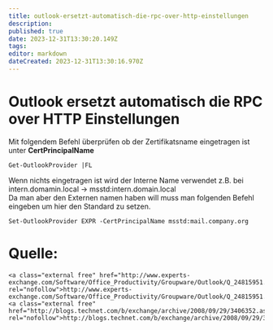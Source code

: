 ```yaml
---
title: outlook-ersetzt-automatisch-die-rpc-over-http-einstellungen
description: 
published: true
date: 2023-12-31T13:30:20.149Z
tags: 
editor: markdown
dateCreated: 2023-12-31T13:30:16.970Z
---
```


# Outlook ersetzt automatisch die RPC over HTTP Einstellungen

Mit folgendem Befehl überprüfen ob der Zertifikatsname eingetragen ist unter **CertPrincipalName**

```
Get-OutlookProvider |FL
```

Wenn nichts eingetragen ist wird der Interne Name verwendet z.B. bei intern.domamin.local → msstd:intern.domain.local  
Da man aber den Externen namen haben will muss man folgenden Befehl eingeben um hier den Standard zu setzen.

```
Set-OutlookProvider EXPR -CertPrincipalName msstd:mail.company.org
```

# <span class="mw-headline" id="bkmrk-quelle%3A-1">Quelle:</span>

```
<a class="external free" href="http://www.experts-exchange.com/Software/Office_Productivity/Groupware/Outlook/Q_24815951.html" rel="nofollow">http://www.experts-exchange.com/Software/Office_Productivity/Groupware/Outlook/Q_24815951.html</a>
<a class="external free" href="http://blogs.technet.com/b/exchange/archive/2008/09/29/3406352.aspx" rel="nofollow">http://blogs.technet.com/b/exchange/archive/2008/09/29/3406352.aspx</a>
```